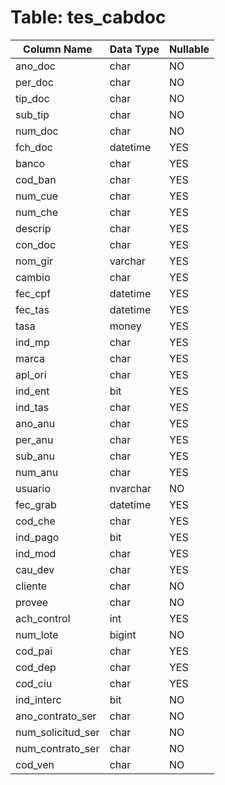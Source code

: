 # Table: tes_cabdoc

| Column Name | Data Type | Nullable |
|-------------|-----------|----------|
| ano_doc | char | NO |
| per_doc | char | NO |
| tip_doc | char | NO |
| sub_tip | char | NO |
| num_doc | char | NO |
| fch_doc | datetime | YES |
| banco | char | YES |
| cod_ban | char | YES |
| num_cue | char | YES |
| num_che | char | YES |
| descrip | char | YES |
| con_doc | char | YES |
| nom_gir | varchar | YES |
| cambio | char | YES |
| fec_cpf | datetime | YES |
| fec_tas | datetime | YES |
| tasa | money | YES |
| ind_mp | char | YES |
| marca | char | YES |
| apl_ori | char | YES |
| ind_ent | bit | YES |
| ind_tas | char | YES |
| ano_anu | char | YES |
| per_anu | char | YES |
| sub_anu | char | YES |
| num_anu | char | YES |
| usuario | nvarchar | NO |
| fec_grab | datetime | YES |
| cod_che | char | YES |
| ind_pago | bit | YES |
| ind_mod | char | YES |
| cau_dev | char | YES |
| cliente | char | NO |
| provee | char | NO |
| ach_control | int | YES |
| num_lote | bigint | NO |
| cod_pai | char | YES |
| cod_dep | char | YES |
| cod_ciu | char | YES |
| ind_interc | bit | NO |
| ano_contrato_ser | char | NO |
| num_solicitud_ser | char | NO |
| num_contrato_ser | char | NO |
| cod_ven | char | NO |
